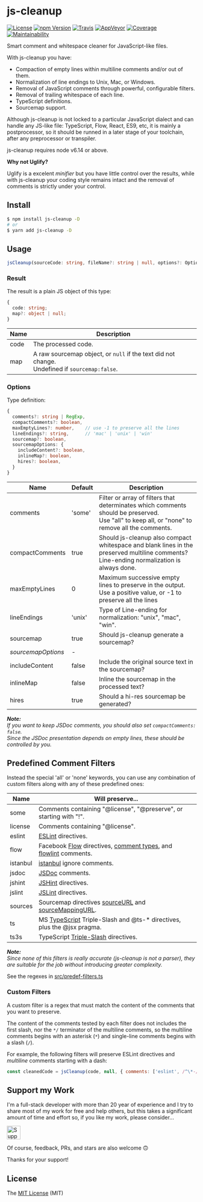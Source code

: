 # js-cleanup

[![License][license-badge]][license-url]
[![npm Version][npm-badge]][npm-url]
[![Travis][travis-badge]][travis-url]
[![AppVeyor][appveyor-badge]][appveyor-url]
[![Coverage][cover-badge]][cover-url]
[![Maintainability][climate-badge]][climate-url]

Smart comment and whitespace cleaner for JavaScript-like files.

With js-cleanup you have:

- Compaction of empty lines within multiline comments and/or out of them.
- Normalization of line endings to Unix, Mac, or Windows.
- Removal of JavaScript comments through powerful, configurable filters.
- Removal of trailing whitespace of each line.
- TypeScript definitions.
- Sourcemap support.

Although js-cleanup is not locked to a particular JavaScript dialect and can handle any JS-like file: TypeScript, Flow, React, ES9, etc, it is mainly a postprocessor, so it should be runned in a later stage of your toolchain, after any preprocessor or transpiler.

js-cleanup requires node v6.14 or above.

**Why not Uglify?**

Uglify is a excelent *minifier* but you have little control over the results, while with js-cleanup your coding style remains intact and the removal of comments is strictly under your control.

## Install

```bash
$ npm install js-cleanup -D
# or
$ yarn add js-cleanup -D
```

## Usage

```typescript
jsCleanup(sourceCode: string, fileName?: string | null, options?: Options): Result;
```

### Result

The result is a plain JS object of this type:

```typescript
{
  code: string;
  map?: object | null;
}
```

Name  | Description
------|-------------
code  | The processed code.
map   | A raw sourcemap object, or `null` if the text did not change.<br>Undefined if `sourcemap:false`.

### Options

Type definition:

```typescript
{
  comments?: string | RegExp,
  compactComments?: boolean,
  maxEmptyLines?: number,    // use -1 to preserve all the lines
  lineEndings?: string,      // 'mac' | 'unix' | 'win'
  sourcemap?: boolean,
  sourcemapOptions: {
    includeContent?: boolean,
    inlineMap?: boolean,
    hires?: boolean,
  }
}
```

Name               | Default  | Description
-------------------| ---------| ------------
comments           | 'some'   | Filter or array of filters that determinates which comments should be preserved.<br>Use "all" to keep all, or "none" to remove all the comments.
compactComments    | true     | Should js-cleanup also compact whitespace and blank lines in the preserved multiline comments?<br>Line-ending normalization is always done.
maxEmptyLines      | 0        | Maximum successive empty lines to preserve in the output.<br>Use a positive value, or -1 to preserve all the lines
lineEndings        | 'unix'   | Type of Line-ending for normalization: "unix", "mac", "win".
sourcemap          | true     | Should js-cleanup generate a sourcemap?
_sourcemapOptions_ | -        |
includeContent     | false    | Include the original source text in the sourcemap?
inlineMap          | false    | Inline the sourcemap in the processed text?
hires              | true     | Should a hi-res sourcemap be generated?

_**Note:**<br>If you want to keep JSDoc comments, you should also set `compactComments: false`.<br>Since the JSDoc presentation depends on empty lines, these should be controlled by you._

## Predefined Comment Filters

Instead the special 'all' or 'none' keywords, you can use any combination of custom filters along with any of these predefined ones:

Name     | Will preserve...
-------- | -----------------
some     | Comments containing "@license", "@preserve", or starting with "!".
license  | Comments containing "@license".
eslint   | [ESLint](http://eslint.org/docs/user-guide/configuring) directives.
flow     | Facebook [Flow](https://flow.org/en/docs) directives, [comment types](https://flow.org/en/docs/types/comments/), and [flowlint](https://flow.org/en/docs/linting/flowlint-comments/) comments.
istanbul | [istanbul](https://github.com/gotwarlost/istanbul/blob/master/ignoring-code-for-coverage.md) ignore comments.
jsdoc    | [JSDoc](http://usejsdoc.org/) comments.
jshint   | [JSHint](http://jshint.com/docs/#inline-configuration) directives.
jslint   | [JSLint](http://www.jslint.com/help.html) directives.
sources  | Sourcemap directives [sourceURL](https://www.html5rocks.com/en/tutorials/developertools/sourcemaps/#toc-sourceurl) and [sourceMappingURL](https://docs.google.com/document/d/1U1RGAehQwRypUTovF1KRlpiOFze0b-_2gc6fAH0KY0k/edit#heading=h.9ppdoan5f016).
ts       | MS [TypeScript](http://www.typescriptlang.org/) Triple-Slash and @ts-* directives, plus the @jsx pragma.
ts3s     | TypeScript [Triple-Slash](http://www.typescriptlang.org/docs/handbook/triple-slash-directives.html) directives.

_**Note:**<br>Since none of this filters is really accurate (js-cleanup is not a parser), they are suitable for the job without introducing greater complexity._

See the regexes in [src/predef-filters.ts](https://github.com/aMarCruz/js-cleanup/blob/master/src/predef-filters.ts)

### Custom Filters

A custom filter is a regex that must match the content of the comments that you want to preserve.

The content of the comments tested by each filter does not includes the first slash, nor the `*/` terminator of the multiline comments, so the multiline comments begins with an asterisk (`*`) and single-line comments begins with a slash (`/`).

For example, the following filters will preserve ESLint directives and _multiline_ comments starting with a dash:

```js
const cleanedCode = jsCleanup(code, null, { comments: ['eslint', /^\*-/] })
```

## Support my Work

I'm a full-stack developer with more than 20 year of experience and I try to share most of my work for free and help others, but this takes a significant amount of time and effort so, if you like my work, please consider...

[<img src="https://amarcruz.github.io/images/kofi_blue.png" height="36" title="Support Me on Ko-fi" />][kofi-url]

Of course, feedback, PRs, and stars are also welcome 🙃

Thanks for your support!

## License

The [MIT License][license-url] (MIT)

[license-badge]:  https://img.shields.io/badge/license-MIT-blue.svg?style=flat
[license-url]:    https://github.com/aMarCruz/js-cleanup/blob/master/LICENSE
[npm-badge]:      https://img.shields.io/npm/v/js-cleanup.svg
[npm-url]:        https://www.npmjs.com/package/js-cleanup
[appveyor-badge]: https://img.shields.io/appveyor/ci/aMarCruz/js-cleanup/master.svg?label=appveyor
[appveyor-url]:   https://ci.appveyor.com/project/aMarCruz/js-cleanup
[travis-badge]:   https://img.shields.io/travis/aMarCruz/js-cleanup/master.svg?label=travis
[travis-url]:     https://travis-ci.org/aMarCruz/js-cleanup
[cover-badge]:    https://img.shields.io/codecov/c/github/aMarCruz/js-cleanup.svg
[cover-url]:      https://codecov.io/gh/aMarCruz/js-cleanup
[climate-badge]:  https://img.shields.io/codeclimate/maintainability/aMarCruz/js-cleanup.svg
[climate-url]:    https://codeclimate.com/github/aMarCruz/js-cleanup/maintainability
[kofi-url]:       https://ko-fi.com/C0C7LF7I

